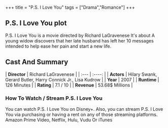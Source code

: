 +++
title = "P.S. I Love You"
tags = ["Drama","Romance"]
+++
## P.S. I Love You plot
P.S. I Love You is a movie directed by Richard LaGravenese It's about A young widow discovers that her late husband has left her 10 messages intended to help ease her pain and start a new life.
## Cast And Summary
| **Director**      | Richard LaGravenese |
    | :---        |    :----:   |
    |  **Actors** | Hilary Swank, Gerard Butler, Harry Connick Jr., Lisa Kudrow |
    | **Year**   | 2007    |
    |  **Runtime** | 126 Minutes |
    |  **Rating** | 7.1 / 10 | 
    |  **Revenue** | 53.68$ Millions |
### How To Watch / Stream P.S. I Love You
You can watch P.S. I Love You on Disney+.
Also, you can stream P.S. I Love You via purchasing or having a rent on any of those streaming platforms.
Amazon Prime Video, Netflix, Hulu, Vudu Or iTunes